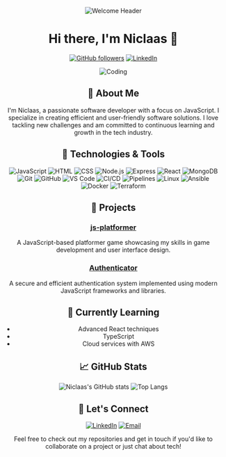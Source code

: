 <div align="center">


![Welcome Header](https://camo.githubusercontent.com/c7299fe2075350401286e4c7b7f5221162fbd6ccfb34bc63b93319acf1093406/68747470733a2f2f6d656469612e67726170686173736574732e636f6d2f694f48566b775a4a53524f4f394c616670486958)

# Hi there, I'm Niclaas 👋

[![GitHub followers](https://img.shields.io/github/followers/TeggeAtze?style=social)](https://github.com/TeggeAtze)
[![LinkedIn](https://img.shields.io/badge/LinkedIn-blue?style=flat&logo=linkedin)](https://www.linkedin.com/in/niclaas-moldenhauer-a9531a213/)

![Coding](https://media.giphy.com/media/ZVik7pBtu9dNS/giphy.gif)

## 🚀 About Me

I'm Niclaas, a passionate software developer with a focus on JavaScript. I specialize in creating efficient and user-friendly software solutions. I love tackling new challenges and am committed to continuous learning and growth in the tech industry.

## 🔧 Technologies & Tools

<div>
  
![JavaScript](https://img.shields.io/badge/JavaScript-323330?style=for-the-badge&logo=javascript&logoColor=F7DF1E)
![HTML](https://img.shields.io/badge/HTML5-E34F26?style=for-the-badge&logo=html5&logoColor=white)
![CSS](https://img.shields.io/badge/CSS3-1572B6?style=for-the-badge&logo=css3&logoColor=white)
![Node.js](https://img.shields.io/badge/Node.js-43853D?style=for-the-badge&logo=node-dot-js&logoColor=white)
![Express](https://img.shields.io/badge/Express.js-404D59?style=for-the-badge)
![React](https://img.shields.io/badge/React-20232A?style=for-the-badge&logo=react&logoColor=61DAFB)
![MongoDB](https://img.shields.io/badge/MongoDB-4EA94B?style=for-the-badge&logo=mongodb&logoColor=white)
![Git](https://img.shields.io/badge/Git-F05032?style=for-the-badge&logo=git&logoColor=white)
![GitHub](https://img.shields.io/badge/GitHub-181717?style=for-the-badge&logo=github&logoColor=white)
![VS Code](https://img.shields.io/badge/VS%20Code-007ACC?style=for-the-badge&logo=visual-studio-code&logoColor=white)
![CI/CD](https://img.shields.io/badge/CI%2FCD-4285F4?style=for-the-badge&logo=google-cloud)
![Pipelines](https://img.shields.io/badge/Pipelines-FFCA28?style=for-the-badge&logo=gitlab)
![Linux](https://img.shields.io/badge/Linux-FCC624?style=for-the-badge&logo=linux&logoColor=black)
![Ansible](https://img.shields.io/badge/Ansible-EE0000?style=for-the-badge&logo=ansible&logoColor=white)
![Docker](https://img.shields.io/badge/Docker-2496ED?style=for-the-badge&logo=docker&logoColor=white)
![Terraform](https://img.shields.io/badge/Terraform-623CE4?style=for-the-badge&logo=terraform&logoColor=white)

</div>

## 💼 Projects

### [js-platformer](https://github.com/TeggeAtze/js-platformer)
A JavaScript-based platformer game showcasing my skills in game development and user interface design.

### [Authenticator](https://github.com/TeggeAtze/Authenticator)
A secure and efficient authentication system implemented using modern JavaScript frameworks and libraries.

## 🌱 Currently Learning

- Advanced React techniques
- TypeScript
- Cloud services with AWS

## 📈 GitHub Stats

![Niclaas's GitHub stats](https://github-readme-stats.vercel.app/api?username=TeggeAtze&show_icons=true&theme=radical)
![Top Langs](https://github-readme-stats.vercel.app/api/top-langs/?username=TeggeAtze&layout=compact&theme=radical)

## 💬 Let's Connect

[![LinkedIn](https://img.shields.io/badge/LinkedIn-blue?style=flat&logo=linkedin)](https://www.linkedin.com/in/niclaas-moldenhauer-a9531a213/)
[![Email](https://img.shields.io/badge/Email-D14836?style=flat&logo=gmail&logoColor=white)](mailto:niclaasmoldenhauer@gmail.com)

Feel free to check out my repositories and get in touch if you'd like to collaborate on a project or just chat about tech!

</div>
